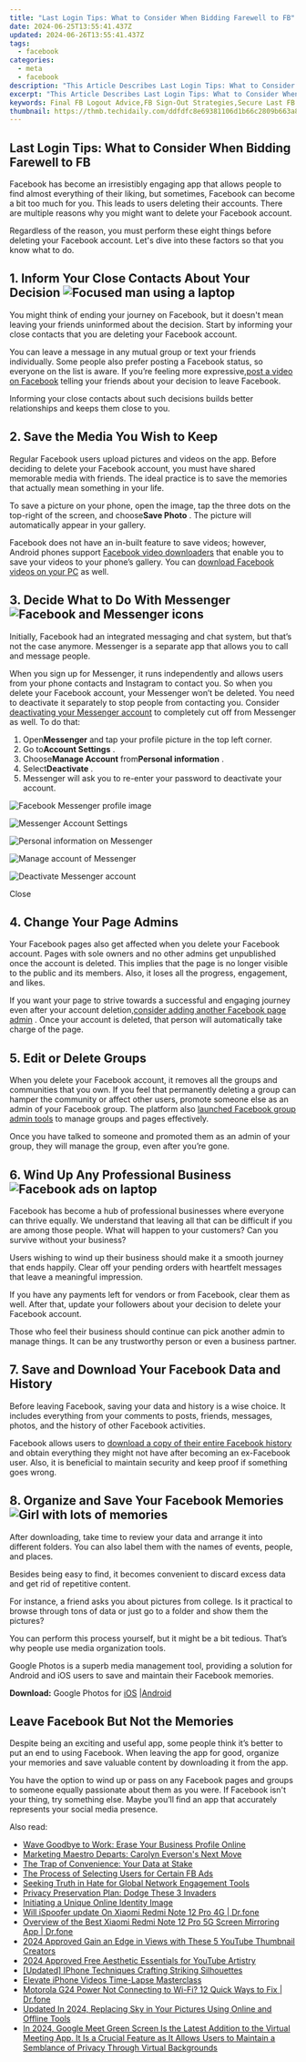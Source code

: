 ```yaml
---
title: "Last Login Tips: What to Consider When Bidding Farewell to FB"
date: 2024-06-25T13:55:41.437Z
updated: 2024-06-26T13:55:41.437Z
tags:
  - facebook
categories:
  - meta
  - facebook
description: "This Article Describes Last Login Tips: What to Consider When Bidding Farewell to FB"
excerpt: "This Article Describes Last Login Tips: What to Consider When Bidding Farewell to FB"
keywords: Final FB Logout Advice,FB Sign-Out Strategies,Secure Last FB Session,Closing FB Account Tips,Safe Facebook Exit Guide,Farewelling Facebook Safely,FB Disconnect Best Practices
thumbnail: https://thmb.techidaily.com/ddfdfc8e69381106d1b66c2809b663a8f7e41d96d0a4215acf2250fc3083c5a7.jpg
---
```


## Last Login Tips: What to Consider When Bidding Farewell to FB

 Facebook has become an irresistibly engaging app that allows people to find almost everything of their liking, but sometimes, Facebook can become a bit too much for you. This leads to users deleting their accounts. There are multiple reasons why you might want to delete your Facebook account.

 Regardless of the reason, you must perform these eight things before deleting your Facebook account. Let's dive into these factors so that you know what to do.

## 1\. Inform Your Close Contacts About Your Decision ![Focused man using a laptop](https://static1.makeuseofimages.com/wordpress/wp-content/uploads/2022/10/Man-using-a-laptop.jpg)

 You might think of ending your journey on Facebook, but it doesn't mean leaving your friends uninformed about the decision. Start by informing your close contacts that you are deleting your Facebook account.

 You can leave a message in any mutual group or text your friends individually. Some people also prefer posting a Facebook status, so everyone on the list is aware. If you’re feeling more expressive,[post a video on Facebook](https://www.makeuseof.com/how-to-post-video-on-facebook/) telling your friends about your decision to leave Facebook.

 Informing your close contacts about such decisions builds better relationships and keeps them close to you.

## 2\. Save the Media You Wish to Keep

 Regular Facebook users upload pictures and videos on the app. Before deciding to delete your Facebook account, you must have shared memorable media with friends. The ideal practice is to save the memories that actually mean something in your life.

 To save a picture on your phone, open the image, tap the three dots on the top-right of the screen, and choose**Save Photo** . The picture will automatically appear in your gallery.

 Facebook does not have an in-built feature to save videos; however, Android phones support [Facebook video downloaders](https://www.makeuseof.com/tag/3-ways-to-download-videos-from-facebook-si/) that enable you to save your videos to your phone’s gallery. You can [download Facebook videos on your PC](https://www.makeuseof.com/tag/download-private-facebook-videos/) as well.

## 3\. Decide What to Do With Messenger ![Facebook and Messenger icons](https://static1.makeuseofimages.com/wordpress/wp-content/uploads/2022/10/Facebook-and-Messenger-icons.jpg)

 Initially, Facebook had an integrated messaging and chat system, but that’s not the case anymore. Messenger is a separate app that allows you to call and message people.

 When you sign up for Messenger, it runs independently and allows users from your phone contacts and Instagram to contact you. So when you delete your Facebook account, your Messenger won’t be deleted. You need to deactivate it separately to stop people from contacting you. Consider [deactivating your Messenger account](https://www.makeuseof.com/tag/deactivate-facebook-messenger/) to completely cut off from Messenger as well. To do that:

1. Open**Messenger** and tap your profile picture in the top left corner.
2. Go to**Account Settings** .
3. Choose**Manage Account** from**Personal information** .
4. Select**Deactivate** .
5. Messenger will ask you to re-enter your password to deactivate your account.

![Facebook Messenger profile image](https://static1.makeuseofimages.com/wordpress/wp-content/uploads/2022/10/Facebook-Messenger-profile-image.JPG)

![Messenger Account Settings](https://static1.makeuseofimages.com/wordpress/wp-content/uploads/2022/10/Messenger-Account-Settings.JPG)

![Personal information on Messenger](https://static1.makeuseofimages.com/wordpress/wp-content/uploads/2022/10/Personal-information-on-Messenger.JPG)

![Manage account of Messenger](https://static1.makeuseofimages.com/wordpress/wp-content/uploads/2022/10/Manage-account-of-Messenger.JPG)

![Deactivate Messenger account](https://static1.makeuseofimages.com/wordpress/wp-content/uploads/2022/10/Deactivate-Messenger-account.JPG)

Close

## 4\. Change Your Page Admins

 Your Facebook pages also get affected when you delete your Facebook account. Pages with sole owners and no other admins get unpublished once the account is deleted. This implies that the page is no longer visible to the public and its members. Also, it loses all the progress, engagement, and likes.

 If you want your page to strive towards a successful and engaging journey even after your account deletion,[consider adding another Facebook page admin](https://www.makeuseof.com/how-to-add-admin-to-facebook-page/) . Once your account is deleted, that person will automatically take charge of the page.

## 5\. Edit or Delete Groups

 When you delete your Facebook account, it removes all the groups and communities that you own. If you feel that permanently deleting a group can hamper the community or affect other users, promote someone else as an admin of your Facebook group. The platform also [launched Facebook group admin tools](https://www.makeuseof.com/facebook-launches-new-admin-tools-community-moderation/) to manage groups and pages effectively.

 Once you have talked to someone and promoted them as an admin of your group, they will manage the group, even after you’re gone.

## 6\. Wind Up Any Professional Business ![Facebook ads on laptop](https://static1.makeuseofimages.com/wordpress/wp-content/uploads/2022/10/Facebook-ads-on-laptop.jpg)

 Facebook has become a hub of professional businesses where everyone can thrive equally. We understand that leaving all that can be difficult if you are among those people. What will happen to your customers? Can you survive without your business?

 Users wishing to wind up their business should make it a smooth journey that ends happily. Clear off your pending orders with heartfelt messages that leave a meaningful impression.

 If you have any payments left for vendors or from Facebook, clear them as well. After that, update your followers about your decision to delete your Facebook account.

 Those who feel their business should continue can pick another admin to manage things. It can be any trustworthy person or even a business partner.

## 7\. Save and Download Your Facebook Data and History

 Before leaving Facebook, saving your data and history is a wise choice. It includes everything from your comments to posts, friends, messages, photos, and the history of other Facebook activities.

 Facebook allows users to [download a copy of their entire Facebook history](https://www.makeuseof.com/tag/download-entire-facebook-history-data-downloader/) and obtain everything they might not have after becoming an ex-Facebook user. Also, it is beneficial to maintain security and keep proof if something goes wrong.

## 8\. Organize and Save Your Facebook Memories ![Girl with lots of memories](https://static1.makeuseofimages.com/wordpress/wp-content/uploads/2022/10/Girl-with-lots-of-memories.jpg)

 After downloading, take time to review your data and arrange it into different folders. You can also label them with the names of events, people, and places.

 Besides being easy to find, it becomes convenient to discard excess data and get rid of repetitive content.

 For instance, a friend asks you about pictures from college. Is it practical to browse through tons of data or just go to a folder and show them the pictures?

 You can perform this process yourself, but it might be a bit tedious. That’s why people use media organization tools.

 Google Photos is a superb media management tool, providing a solution for Android and iOS users to save and maintain their Facebook memories.

**Download:** Google Photos for [iOS](https://apps.apple.com/us/app/google-photos/id962194608) |[Android](https://www.anrdoezrs.net/links/7251228/type/dlg/sid/UUmuoUeUpU2017148/https://play.google.com/store/apps/details?id=com.google.android.apps.photos&hl=en&gl=US)

## Leave Facebook But Not the Memories

 Despite being an exciting and useful app, some people think it’s better to put an end to using Facebook. When leaving the app for good, organize your memories and save valuable content by downloading it from the app.

 You have the option to wind up or pass on any Facebook pages and groups to someone equally passionate about them as you were. If Facebook isn't your thing, try something else. Maybe you’ll find an app that accurately represents your social media presence.


<ins class="adsbygoogle"
     style="display:block"
     data-ad-format="autorelaxed"
     data-ad-client="ca-pub-7571918770474297"
     data-ad-slot="1223367746"></ins>



<ins class="adsbygoogle"
     style="display:block"
     data-ad-client="ca-pub-7571918770474297"
     data-ad-slot="8358498916"
     data-ad-format="auto"
     data-full-width-responsive="true"></ins>

<span class="atpl-alsoreadstyle">Also read:</span>
<div><ul>
<li><a href="https://facebook.techidaily.com/wave-goodbye-to-work-erase-your-business-profile-online/"><u>Wave Goodbye to Work: Erase Your Business Profile Online</u></a></li>
<li><a href="https://facebook.techidaily.com/marketing-maestro-departs-carolyn-eversons-next-move/"><u>Marketing Maestro Departs: Carolyn Everson's Next Move</u></a></li>
<li><a href="https://facebook.techidaily.com/the-trap-of-convenience-your-data-at-stake/"><u>The Trap of Convenience: Your Data at Stake</u></a></li>
<li><a href="https://facebook.techidaily.com/the-process-of-selecting-users-for-certain-fb-ads/"><u>The Process of Selecting Users for Certain FB Ads</u></a></li>
<li><a href="https://facebook.techidaily.com/seeking-truth-in-hate-for-global-network-engagement-tools/"><u>Seeking Truth in Hate for Global Network Engagement Tools</u></a></li>
<li><a href="https://facebook.techidaily.com/privacy-preservation-plan-dodge-these-3-invaders/"><u>Privacy Preservation Plan: Dodge These 3 Invaders</u></a></li>
<li><a href="https://facebook.techidaily.com/initiating-a-unique-online-identity-image/"><u>Initiating a Unique Online Identity Image</u></a></li>
<li><a href="https://fake-location.techidaily.com/will-ispoofer-update-on-xiaomi-redmi-note-12-pro-4g-drfone-by-drfone-virtual-android/"><u>Will iSpoofer update On Xiaomi Redmi Note 12 Pro 4G | Dr.fone</u></a></li>
<li><a href="https://screen-mirror.techidaily.com/overview-of-the-best-xiaomi-redmi-note-12-pro-5g-screen-mirroring-app-drfone-by-drfone-android/"><u>Overview of the Best Xiaomi Redmi Note 12 Pro 5G Screen Mirroring App | Dr.fone</u></a></li>
<li><a href="https://youtube-stream.techidaily.com/2024-approved-gain-an-edge-in-views-with-these-5-youtube-thumbnail-creators/"><u>2024 Approved  Gain an Edge in Views with These 5 YouTube Thumbnail Creators</u></a></li>
<li><a href="https://youtube-stream.techidaily.com/2024-approved-free-aesthetic-essentials-for-youtube-artistry/"><u>2024 Approved  Free Aesthetic Essentials for YouTube Artistry</u></a></li>
<li><a href="https://extra-support.techidaily.com/updated-iphone-techniques-crafting-striking-silhouettes/"><u>[Updated] IPhone Techniques  Crafting Striking Silhouettes</u></a></li>
<li><a href="https://extra-information.techidaily.com/elevate-iphone-videos-time-lapse-masterclass/"><u>Elevate iPhone Videos  Time-Lapse Masterclass</u></a></li>
<li><a href="https://fix-guide.techidaily.com/motorola-g24-power-not-connecting-to-wi-fi-12-quick-ways-to-fix-drfone-by-drfone-fix-android-problems-fix-android-problems/"><u>Motorola G24 Power Not Connecting to Wi-Fi? 12 Quick Ways to Fix | Dr.fone</u></a></li>
<li><a href="https://ai-editing-video.techidaily.com/updated-in-2024-replacing-sky-in-your-pictures-using-online-and-offline-tools/"><u>Updated In 2024, Replacing Sky in Your Pictures Using Online and Offline Tools</u></a></li>
<li><a href="https://ai-video-editing.techidaily.com/in-2024-google-meet-green-screen-is-the-latest-addition-to-the-virtual-meeting-app-it-is-a-crucial-feature-as-it-allows-users-to-maintain-a-semblance-of-pri/"><u>In 2024, Google Meet Green Screen Is the Latest Addition to the Virtual Meeting App. It Is a Crucial Feature as It Allows Users to Maintain a Semblance of Privacy Through Virtual Backgrounds</u></a></li>
</ul></div>
